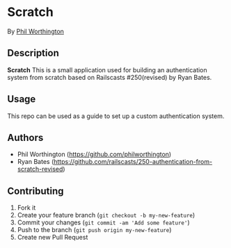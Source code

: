 # Scratch
<!-- If you'd like to use a logo instead uncomment this code and remove the text above this line

  ![Logo](URL to logo img file goes here)

-->

By [Phil Worthington](https://github.com/philworthington)


## Description
**Scratch** This is a small application used for building an authentication system from scratch based on Railscasts #250(revised) by Ryan Bates.


## Usage

This repo can be used as a guide to set up a custom authentication system.


## Authors

* Phil Worthington (https://github.com/philworthington)
* Ryan Bates (https://github.com/railscasts/250-authentication-from-scratch-revised)


## Contributing

1. Fork it
2. Create your feature branch (`git checkout -b my-new-feature`)
3. Commit your changes (`git commit -am 'Add some feature'`)
4. Push to the branch (`git push origin my-new-feature`)
5. Create new Pull Request


